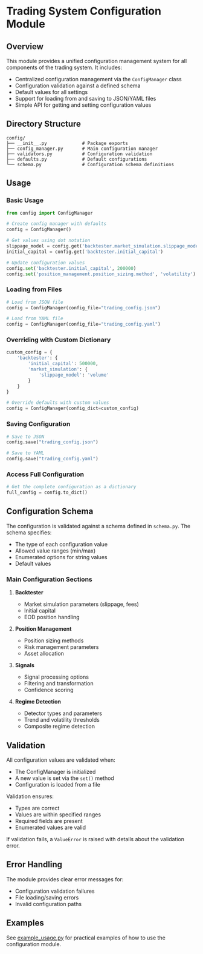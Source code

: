 # Trading System Configuration Module

## Overview

This module provides a unified configuration management system for all components of the trading system. It includes:

- Centralized configuration management via the `ConfigManager` class
- Configuration validation against a defined schema
- Default values for all settings
- Support for loading from and saving to JSON/YAML files
- Simple API for getting and setting configuration values

## Directory Structure

```
config/
├── __init__.py             # Package exports
├── config_manager.py       # Main configuration manager
├── validators.py           # Configuration validation
├── defaults.py             # Default configurations
└── schema.py               # Configuration schema definitions
```

## Usage

### Basic Usage

```python
from config import ConfigManager

# Create config manager with defaults
config = ConfigManager()

# Get values using dot notation
slippage_model = config.get('backtester.market_simulation.slippage_model')
initial_capital = config.get('backtester.initial_capital')

# Update configuration values
config.set('backtester.initial_capital', 200000)
config.set('position_management.position_sizing.method', 'volatility')
```

### Loading from Files

```python
# Load from JSON file
config = ConfigManager(config_file="trading_config.json")

# Load from YAML file
config = ConfigManager(config_file="trading_config.yaml")
```

### Overriding with Custom Dictionary

```python
custom_config = {
    'backtester': {
        'initial_capital': 500000,
        'market_simulation': {
            'slippage_model': 'volume'
        }
    }
}

# Override defaults with custom values
config = ConfigManager(config_dict=custom_config)
```

### Saving Configuration

```python
# Save to JSON
config.save("trading_config.json")

# Save to YAML
config.save("trading_config.yaml")
```

### Access Full Configuration

```python
# Get the complete configuration as a dictionary
full_config = config.to_dict()
```

## Configuration Schema

The configuration is validated against a schema defined in `schema.py`. The schema specifies:

- The type of each configuration value
- Allowed value ranges (min/max)
- Enumerated options for string values
- Default values

### Main Configuration Sections

1. **Backtester**
   - Market simulation parameters (slippage, fees)
   - Initial capital
   - EOD position handling

2. **Position Management**
   - Position sizing methods
   - Risk management parameters
   - Asset allocation

3. **Signals**
   - Signal processing options
   - Filtering and transformation
   - Confidence scoring

4. **Regime Detection**
   - Detector types and parameters
   - Trend and volatility thresholds
   - Composite regime detection

## Validation

All configuration values are validated when:
- The ConfigManager is initialized
- A new value is set via the `set()` method
- Configuration is loaded from a file

Validation ensures:
- Types are correct
- Values are within specified ranges
- Required fields are present
- Enumerated values are valid

If validation fails, a `ValueError` is raised with details about the validation error.

## Error Handling

The module provides clear error messages for:
- Configuration validation failures
- File loading/saving errors
- Invalid configuration paths

## Examples

See [example_usage.py](example_usage.py) for practical examples of how to use the configuration module.